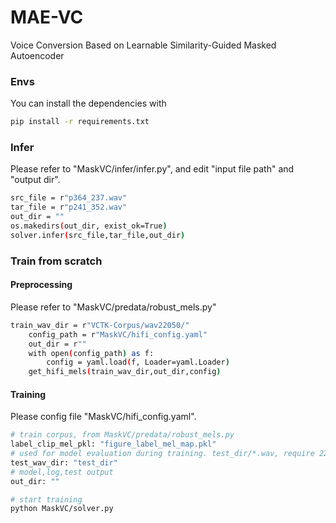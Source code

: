# MAE-VC
Voice Conversion Based on Learnable Similarity-Guided Masked Autoencoder

### Envs
You can install the dependencies with
```bash
pip install -r requirements.txt
```



### Infer
Please refer to "MaskVC/infer/infer.py", and edit "input file path" and "output dir".
```bash
src_file = r"p364_237.wav"
tar_file = r"p241_352.wav"
out_dir = ""
os.makedirs(out_dir, exist_ok=True)
solver.infer(src_file,tar_file,out_dir)
```
### Train from scratch
####  Preprocessing
Please refer to "MaskVC/predata/robust_mels.py"
```bash
train_wav_dir = r"VCTK-Corpus/wav22050/"
    config_path = r"MaskVC/hifi_config.yaml"
    out_dir = r""
    with open(config_path) as f:
        config = yaml.load(f, Loader=yaml.Loader)
    get_hifi_mels(train_wav_dir,out_dir,config)
```
#### Training
Please config file "MaskVC/hifi_config.yaml".
```bash
# train corpus, from MaskVC/predata/robust_mels.py
label_clip_mel_pkl: "figure_label_mel_map.pkl"
# used for model evaluation during training. test_dir/*.wav, require 22050hz
test_wav_dir: "test_dir"
# model,log,test output
out_dir: ""

# start training
python MaskVC/solver.py
```
